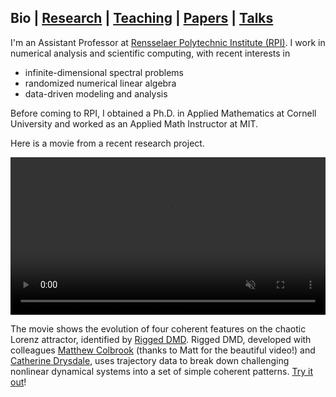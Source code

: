 ## Bio | [Research](research.md) | [Teaching](teaching.md) | [Papers](papers.md) | [Talks](talks.md)
I'm an Assistant Professor at [Rensselaer Polytechnic Institute (RPI)](https://faculty.rpi.edu/andrew-horning). I work in numerical analysis and scientific computing, with recent interests in

- infinite-dimensional spectral problems
- randomized numerical linear algebra
- data-driven modeling and analysis

Before coming to RPI, I obtained a Ph.D. in Applied Mathematics at Cornell University and worked as an Applied Math Instructor at MIT.

Here is a movie from a recent research project.

<video width="100%" autoplay loop muted>
 <source src="/images/Lorenz_movie.mp4" type="video/mp4" />
</video>

The movie shows the evolution of four coherent features on the chaotic Lorenz attractor, identified by [Rigged DMD](https://arxiv.org/abs/2405.00782). Rigged DMD, developed with colleagues [Matthew Colbrook](https://www.damtp.cam.ac.uk/user/mjc249/home.html) (thanks to Matt for the beautiful video!) and [Catherine Drysdale](https://www.birmingham.ac.uk/staff/profiles/metabolism-systems/drysdale-catherine), uses trajectory data to break down challenging nonlinear dynamical systems into a set of simple coherent patterns. [Try it out](https://github.com/MColbrook/Rigged-Dynamic-Mode-Decomposition)!

